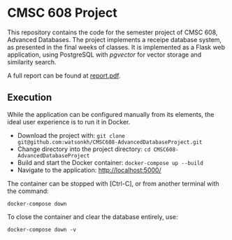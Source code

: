 CMSC 608 Project
====================

This repository contains the code for the semester project of CMSC 608, Advanced Databases. The project implements a receipe database system, as presented in the final weeks of classes. It is implemented as a Flask web application, using PostgreSQL with _pgvector_ for vector storage and similarity search.

A full report can be found at [report.pdf](deliverables/report.pdf).

## Execution
While the application can be configured manually from its elements, the ideal user experience is to run it in Docker.

* Download the project with:
  `git clone git@github.com:watsonkh/CMSC608-AdvancedDatabaseProject.git`
* Change directory into the project directory:
  `cd CMSC608-AdvancedDatabaseProject`
* Build and start the Docker container:
  `docker-compose up --build`
* Navigate to the application:
  [http://localhost:5000/](http://localhost:5000/)

The container can be stopped with [Ctrl-C], or from another terminal with the command:

  `docker-compose down`

To close the container and clear the database entirely, use:

  `docker-compose down -v`


